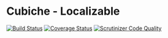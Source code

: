 # Cubiche - Localizable
[![Build Status](https://travis-ci.org/cubiche/localizable.svg?branch=master)](https://travis-ci.org/cubiche/localizable) [![Coverage Status](https://coveralls.io/repos/github/cubiche/localizable/badge.svg?branch=master)](https://coveralls.io/github/cubiche/localizable?branch=master) [![Scrutinizer Code Quality](https://scrutinizer-ci.com/g/cubiche/localizable/badges/quality-score.png?b=master)](https://scrutinizer-ci.com/g/cubiche/localizable/?branch=master) 
